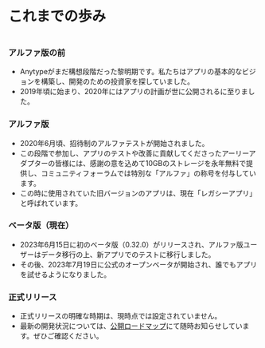 # これまでの歩み

<img src="../../../../.gitbook/assets/file.excalidraw (1).svg" alt="" class="gitbook-drawing">

### アルファ版の前

* Anytypeがまだ構想段階だった黎明期です。私たちはアプリの基本的なビジョンを構築し、開発のための投資家を探していました。
* 2019年頃に始まり、2020年にはアプリの計画が世に公開されるに至りました。

### アルファ版

* 2020年6月頃、招待制のアルファテストが開始されました。
* この段階で参加し、アプリのテストや改善に貢献してくださったアーリーアダプターの皆様には、感謝の意を込めて10GBのストレージを永年無料で提供し、コミュニティフォーラムでは特別な「アルファ」の称号を付与しています。
* この時に使用されていた旧バージョンのアプリは、現在「レガシーアプリ」と呼ばれています。

### ベータ版（現在）

* 2023年6月15日に初のベータ版（0.32.0）がリリースされ、アルファ版ユーザーはデータ移行の上、新アプリでのテストに移行しました。
* その後、2023年7月19日に公式のオープンベータが開始され、誰でもアプリを試せるようになりました。

### 正式リリース

* 正式リリースの明確な時期は、現時点では設定されていません。
* 最新の開発状況については、[公開ロードマップ](https://github.com/orgs/anyproto/projects/1/views/1)にて随時お知らせしています。ぜひご確認ください。

